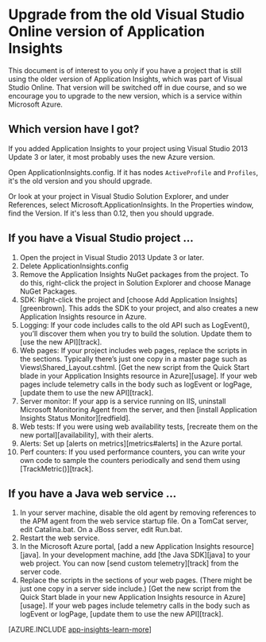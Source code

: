 <properties 
	pageTitle="Upgrade from the old Visual Studio Online version of Application Insights" 
	description="Upgrade existing projects"
	services="application-insights" 
	authors="alancameronwills" 
	manager="kamrani"/>

<tags 
	ms.service="application-insights" 
	ms.workload="tbd" 
	ms.tgt_pltfrm="ibiza" 
	ms.devlang="na" 
	ms.topic="article" 
	ms.date="2015-01-29" 
	ms.author="awills"/>
 
# Upgrade from the old Visual Studio Online version of Application Insights

This document is of interest to you only if you have a project that is still using the older version of Application Insights, which was part of Visual Studio Online. That version will be switched off in due course, and so we encourage you to upgrade to the new version, which is a service within Microsoft Azure.

## Which version have I got?

If you added Application Insights to your project using Visual Studio 2013 Update 3 or later, it most probably uses the new Azure version.

Open ApplicationInsights.config. If it has nodes `ActiveProfile` and `Profiles`, it's the old version and you should upgrade.

Or look at your project in Visual Studio Solution Explorer, and under References, select Microsoft.ApplicationInsights. In the Properties window, find the Version. If it's less than 0.12, then you should upgrade.

## If you have a Visual Studio project ...

1. Open the project in Visual Studio 2013 Update 3 or later.
2. Delete ApplicationInsights.config 
3. Remove the Application Insights NuGet packages from the project. 
To do this, right-click the project in Solution Explorer and choose Manage NuGet Packages.
4. SDK: Right-click the project and [choose Add Application Insights][greenbrown]. This adds the SDK to your project, and also creates a new Application Insights resource in Azure.
5. Logging: If your code includes calls to the old API such as LogEvent(), you’ll discover them when you try to build the solution. Update them to [use the new API][track].
6. Web pages: If your project includes web pages, replace the scripts in the <head> sections. Typically there’s just one copy in a master page such as Views\Shared\_Layout.cshtml. [Get the new script from the Quick Start blade in your Application Insights resource in Azure][usage]. 
If your web pages include telemetry calls in the body such as logEvent or logPage, [update them to use the new API][track].
7. Server monitor: If your app is a service running on IIS, uninstall Microsoft Monitoring Agent from the server, and then [install Application Insights Status Monitor][redfield].
8. Web tests: If you were using web availability tests, [recreate them on the new portal][availability], with their alerts.
9. Alerts: Set up [alerts on metrics][metrics#alerts] in the Azure portal.
10. Perf counters: If you used performance counters, you can write your own code to sample the counters periodically and send them using [TrackMetric()][track].

## If you have a Java web service ...

1. In your server machine, disable the old agent by removing references to the APM agent from the web service startup file. On a TomCat server, edit Catalina.bat. On a JBoss server, edit Run.bat. 
2. Restart the web service.
3. In the Microsoft Azure portal, [add a new Application Insights resource][java]. In your development machine, add [the Java SDK][java] to your web project.
You can now [send custom telemetry][track] from the server code.
4. Replace the scripts in the <head> sections of your web pages. (There might be just one copy in a server side include.) [Get the new script from the Quick Start blade in your new Application Insights resource in Azure][usage]. 
If your web pages include telemetry calls in the body such as logEvent or logPage, [update them to use the new API][track].



[AZURE.INCLUDE [app-insights-learn-more](../includes/app-insights-learn-more.md)]

